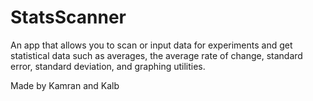 # StatsScanner

An app that allows you to scan or input data for experiments and get statistical data such as averages, the average rate of change, standard error, standard deviation, and graphing utilities.

Made by Kamran and Kalb
